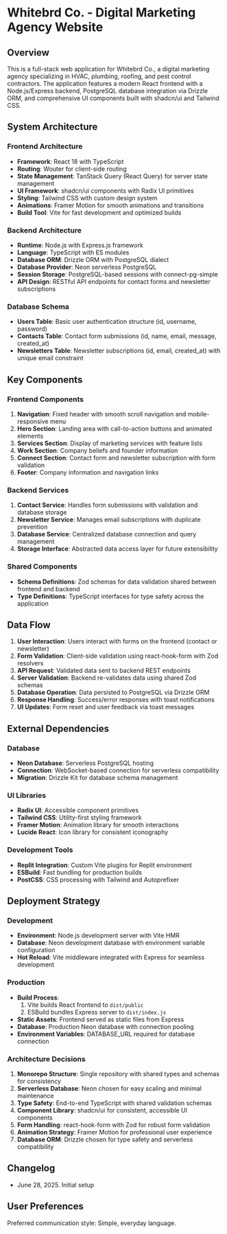 # Whitebrd Co. - Digital Marketing Agency Website

## Overview

This is a full-stack web application for Whitebrd Co., a digital marketing agency specializing in HVAC, plumbing, roofing, and pest control contractors. The application features a modern React frontend with a Node.js/Express backend, PostgreSQL database integration via Drizzle ORM, and comprehensive UI components built with shadcn/ui and Tailwind CSS.

## System Architecture

### Frontend Architecture
- **Framework**: React 18 with TypeScript
- **Routing**: Wouter for client-side routing
- **State Management**: TanStack Query (React Query) for server state management
- **UI Framework**: shadcn/ui components with Radix UI primitives
- **Styling**: Tailwind CSS with custom design system
- **Animations**: Framer Motion for smooth animations and transitions
- **Build Tool**: Vite for fast development and optimized builds

### Backend Architecture
- **Runtime**: Node.js with Express.js framework
- **Language**: TypeScript with ES modules
- **Database ORM**: Drizzle ORM with PostgreSQL dialect
- **Database Provider**: Neon serverless PostgreSQL
- **Session Storage**: PostgreSQL-based sessions with connect-pg-simple
- **API Design**: RESTful API endpoints for contact forms and newsletter subscriptions

### Database Schema
- **Users Table**: Basic user authentication structure (id, username, password)
- **Contacts Table**: Contact form submissions (id, name, email, message, created_at)
- **Newsletters Table**: Newsletter subscriptions (id, email, created_at) with unique email constraint

## Key Components

### Frontend Components
1. **Navigation**: Fixed header with smooth scroll navigation and mobile-responsive menu
2. **Hero Section**: Landing area with call-to-action buttons and animated elements
3. **Services Section**: Display of marketing services with feature lists
4. **Work Section**: Company beliefs and founder information
5. **Connect Section**: Contact form and newsletter subscription with form validation
6. **Footer**: Company information and navigation links

### Backend Services
1. **Contact Service**: Handles form submissions with validation and database storage
2. **Newsletter Service**: Manages email subscriptions with duplicate prevention
3. **Database Service**: Centralized database connection and query management
4. **Storage Interface**: Abstracted data access layer for future extensibility

### Shared Components
- **Schema Definitions**: Zod schemas for data validation shared between frontend and backend
- **Type Definitions**: TypeScript interfaces for type safety across the application

## Data Flow

1. **User Interaction**: Users interact with forms on the frontend (contact or newsletter)
2. **Form Validation**: Client-side validation using react-hook-form with Zod resolvers
3. **API Request**: Validated data sent to backend REST endpoints
4. **Server Validation**: Backend re-validates data using shared Zod schemas
5. **Database Operation**: Data persisted to PostgreSQL via Drizzle ORM
6. **Response Handling**: Success/error responses with toast notifications
7. **UI Updates**: Form reset and user feedback via toast messages

## External Dependencies

### Database
- **Neon Database**: Serverless PostgreSQL hosting
- **Connection**: WebSocket-based connection for serverless compatibility
- **Migration**: Drizzle Kit for database schema management

### UI Libraries
- **Radix UI**: Accessible component primitives
- **Tailwind CSS**: Utility-first styling framework
- **Framer Motion**: Animation library for smooth interactions
- **Lucide React**: Icon library for consistent iconography

### Development Tools
- **Replit Integration**: Custom Vite plugins for Replit environment
- **ESBuild**: Fast bundling for production builds
- **PostCSS**: CSS processing with Tailwind and Autoprefixer

## Deployment Strategy

### Development
- **Environment**: Node.js development server with Vite HMR
- **Database**: Neon development database with environment variable configuration
- **Hot Reload**: Vite middleware integrated with Express for seamless development

### Production
- **Build Process**: 
  1. Vite builds React frontend to `dist/public`
  2. ESBuild bundles Express server to `dist/index.js`
- **Static Assets**: Frontend served as static files from Express
- **Database**: Production Neon database with connection pooling
- **Environment Variables**: DATABASE_URL required for database connection

### Architecture Decisions

1. **Monorepo Structure**: Single repository with shared types and schemas for consistency
2. **Serverless Database**: Neon chosen for easy scaling and minimal maintenance
3. **Type Safety**: End-to-end TypeScript with shared validation schemas
4. **Component Library**: shadcn/ui for consistent, accessible UI components
5. **Form Handling**: react-hook-form with Zod for robust form validation
6. **Animation Strategy**: Framer Motion for professional user experience
7. **Database ORM**: Drizzle chosen for type safety and serverless compatibility

## Changelog
- June 28, 2025. Initial setup

## User Preferences

Preferred communication style: Simple, everyday language.